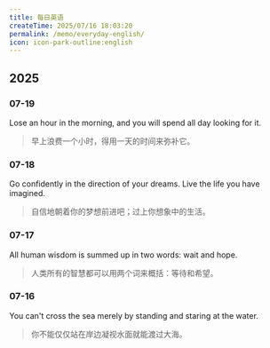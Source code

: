 ```yaml
---
title: 每日英语
createTime: 2025/07/16 18:03:20
permalink: /memo/everyday-english/
icon: icon-park-outline:english
---
```


## 2025

### 07-19

Lose an hour in the morning, and you will spend all day looking for it.
> 早上浪费一个小时，得用一天的时间来弥补它。

### 07-18

Go confidently in the direction of your dreams. Live the life you have imagined.
> 自信地朝着你的梦想前进吧；过上你想象中的生活。


### 07-17

All human wisdom is summed up in two words: wait and hope.
> 人类所有的智慧都可以用两个词来概括：等待和希望。


### 07-16

You can't cross the sea merely by standing and staring at the water.
> 你不能仅仅站在岸边凝视水面就能渡过大海。